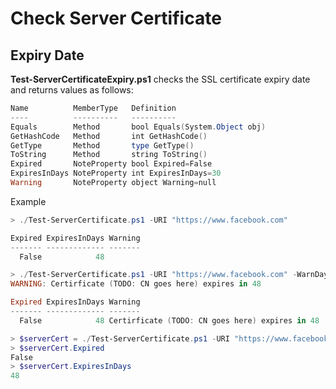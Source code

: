 # Check Server Certificate

## Expiry Date
__Test-ServerCertificateExpiry.ps1__ checks the SSL certificate expiry date and returns values as follows:

~~~~powershell
Name          MemberType   Definition
----          ----------   ----------
Equals        Method       bool Equals(System.Object obj)
GetHashCode   Method       int GetHashCode()
GetType       Method       type GetType()
ToString      Method       string ToString()
Expired       NoteProperty bool Expired=False
ExpiresInDays NoteProperty int ExpiresInDays=30
Warning       NoteProperty object Warning=null
~~~~

Example
~~~~powershell
> ./Test-ServerCertificate.ps1 -URI "https://www.facebook.com"

Expired ExpiresInDays Warning
------- ------------- -------
  False            48

> ./Test-ServerCertificate.ps1 -URI "https://www.facebook.com" -WarnDaysBeforeExpiry 50
WARNING: Certirficate (TODO: CN goes here) expires in 48

Expired ExpiresInDays Warning
------- ------------- -------
  False            48 Certirficate (TODO: CN goes here) expires in 48

> $serverCert = ./Test-ServerCertificate.ps1 -URI "https://www.facebook.com"
> $serverCert.Expired
False
> $serverCert.ExpiresInDays
48
~~~~